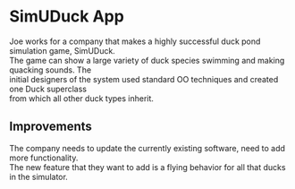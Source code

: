 # SimUDuck App
Joe works for a company that makes a highly successful duck pond simulation game, SimUDuck.  
The game can show a large variety of duck species swimming and making quacking sounds. The   
initial designers of the system used standard OO techniques and created one Duck superclass  
from which all other duck types inherit.

## Improvements
The company needs to update the currently existing software, need to add more functionality.  
The new feature that they want to add is a flying behavior for all that ducks in the simulator.
